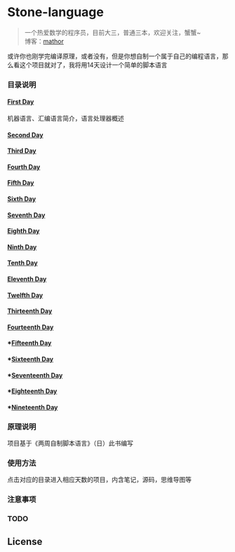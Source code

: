 # Stone-language

> 一个热爱数学的程序员，目前大三，普通三本，欢迎关注，蟹蟹~  
  博客：[mathor](https://wmathor.com)
  
  或许你也刚学完编译原理，或者没有，但是你想自制一个属于自己的编程语言，那么看这个项目就对了，我将用14天设计一个简单的脚本语言

### 目录说明 
#### [First Day]()
机器语言、汇编语言简介，语言处理器概述
#### [Second Day]()

#### [Third Day]()

#### [Fourth Day]()

#### [Fifth Day]()

#### [Sixth Day]()

#### [Seventh Day]()

#### [Eighth Day]()

#### [Ninth Day]()

#### [Tenth Day]()

#### [Eleventh Day]()

#### [Twelfth Day]()

#### [Thirteenth Day]()

#### [Fourteenth Day]()

#### *[Fifteenth Day]()

#### *[Sixteenth Day]()

#### *[Seventeenth Day]()

#### *[Eighteenth Day]()

#### *[Nineteenth Day]()
### 原理说明
项目基于《两周自制脚本语言》（日）此书编写

### 使用方法
点击对应的目录进入相应天数的项目，内含笔记，源码，思维导图等

### 注意事项


### TODO


## License

